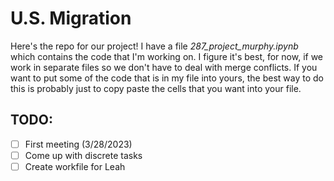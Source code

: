 # U.S. Migration
Here's the repo for our project! I have a file *287_project_murphy.ipynb* which contains the code that I'm working on. I figure it's best, for now, if we work in separate files so we don't have to deal with merge conflicts. If you want to put some of the code that is in my file into yours, the best way to do this is probably just to copy paste the cells that you want into your file. 

## TODO:
- [ ] First meeting (3/28/2023)
- [ ] Come up with discrete tasks
- [ ] Create workfile for Leah
